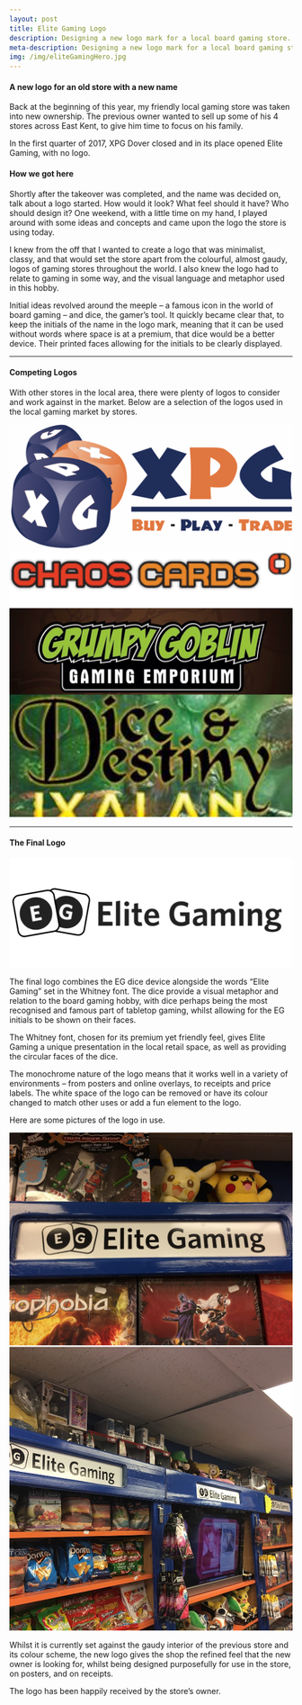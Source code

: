 ```yaml
---
layout: post
title: Elite Gaming Logo
description: Designing a new logo mark for a local board gaming store.
meta-description: Designing a new logo mark for a local board gaming store.
img: /img/eliteGamingHero.jpg
---
```


#### A new logo for an old store with a new name

Back at the beginning of this year, my friendly local gaming store was taken into new ownership. The previous owner wanted to sell up some of his 4 stores across East Kent, to give him time to focus on his family.

In the first quarter of 2017, XPG Dover closed and in its place opened Elite Gaming, with no logo.

#### How we got here
Shortly after the takeover was completed, and the name was decided on, talk about a logo started. How would it look? What feel should it have? Who should design it? One weekend, with a little time on my hand, I played around with some ideas and concepts and came upon the logo the store is using today.

I knew from the off that I wanted to create a logo that was minimalist, classy, and that would set the store apart from the colourful, almost gaudy, logos of gaming stores throughout the world. I also knew the logo had to relate to gaming in some way, and the visual language and metaphor used in this hobby.

Initial ideas revolved around the meeple – a famous icon in the world of board gaming – and dice, the gamer’s tool. It quickly became clear that, to keep the initials of the name in the logo mark, meaning that it can be used without words where space is at a premium, that dice would be a better device. Their printed faces allowing for the initials to be clearly displayed.

<hr />

#### Competing Logos
With other stores in the local area, there were plenty of logos to consider and work against in the market. Below are a selection of the logos used in the local gaming market by stores.

<img src="/img/eliteGamingCompetition.png" />

<hr />

#### The Final Logo

<img src="/img/eliteGamingLogo.png" />

The final logo combines the EG dice device alongside the words “Elite Gaming” set in the Whitney font. The dice provide a visual metaphor and relation to the board gaming hobby, with dice perhaps being the most recognised and famous part of tabletop gaming, whilst allowing for the EG initials to be shown on their faces.

The Whitney font, chosen for its premium yet friendly feel, gives Elite Gaming a unique presentation in the local retail space, as well as providing the circular faces of the dice.

The monochrome nature of the logo means that it works well in a variety of environments – from posters and online overlays, to receipts and price labels. The white space of the logo can be removed or have its colour changed to match other uses or add a fun element to the logo.

Here are some pictures of the logo in use.

<img src="/img/eliteGamingInStore.jpeg" />

<img src="/img/eliteGamingShelves.jpeg" />

Whilst it is currently set against the gaudy interior of the previous store and its colour scheme, the new logo gives the shop the refined feel that the new owner is looking for, whilst being designed purposefully for use in the store, on posters, and on receipts.

The logo has been happily received by the store’s owner.
